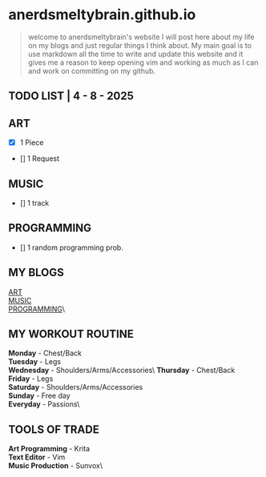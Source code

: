 # anerdsmeltybrain.github.io

> welcome to anerdsmeltybrain's website I will post here about my life on my blogs and just regular things I think about.
My main goal is to use markdown all the time to write and update this website and it gives me a reason to keep opening vim
and working as much as I can and work on committing on my github.
 
## TODO LIST | 4 - 8 - 2025

## ART
- [x] 1 Piece
- [] 1 Request
## MUSIC
- [] 1 track
## PROGRAMMING
- [] 1 random programming prob.

## MY BLOGS

[ART](./art/art.md)\
[MUSIC](./music/music.md)\
[PROGRAMMING](./prog/prog.md)\

## MY WORKOUT ROUTINE

**Monday** - Chest/Back\
**Tuesday** - Legs\
**Wednesday** - Shoulders/Arms/Accessories\ 
**Thursday** - Chest/Back\
**Friday** - Legs\
**Saturday** - Shoulders/Arms/Accessories\
**Sunday** - Free day\
**Everyday** - Passions\

## TOOLS OF TRADE

**Art Programming** - Krita\
**Text Editor** - Vim\
**Music Production** - Sunvox\
